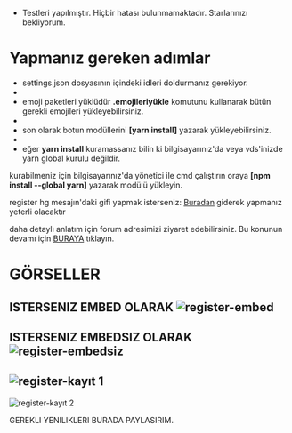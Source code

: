 - Testleri yapılmıştır. Hiçbir hatası bulunmamaktadır. Starlarınızı bekliyorum.

# Yapmanız gereken adımlar

- settings.json dosyasının içindeki idleri doldurmanız gerekiyor.
- 
- emoji paketleri yüklüdür **.emojileriyükle** komutunu kullanarak bütün gerekli emojileri yükleyebilirsiniz.
- 
- son olarak botun modüllerini **[yarn install]** yazarak yükleyebilirsiniz.
- 
- eğer **yarn install** kuramassanız bilin ki bilgisayarınız'da veya vds'inizde yarn global kurulu değildir.

kurabilmeniz için bilgisayarınız'da yönetici ile cmd çalıştırın oraya **[npm install --global yarn]** yazarak modülü yükleyin.

register hg mesajın'daki gifi yapmak isterseniz: <a href="https://auto.creavite.co/" target="_blank">Buradan</a> giderek yapmanız yeterli olacaktır

daha detaylı anlatım için forum adresimizi ziyaret edebilirsiniz. Bu konunun devamı için <a href="https://www.rageturk.com/threads/discord-v13-butonlu-public-register-botu.36/" target="_blank">BURAYA</a> tıklayın.

# GÖRSELLER

ISTERSENIZ EMBED OLARAK 
![register-embed](https://user-images.githubusercontent.com/54926946/151988363-e3c22d60-6aa4-42bd-ae12-beda2ca8ce81.png)
-
ISTERSENIZ EMBEDSIZ OLARAK 
![register-embedsiz](https://user-images.githubusercontent.com/54926946/151988455-109d1ce6-0b93-4d97-8015-05ba93276289.png)
-
![register-kayıt 1](https://user-images.githubusercontent.com/54926946/151988528-63894667-a634-43ad-a246-05d0415e69ba.png)
-
![register-kayıt 2](https://user-images.githubusercontent.com/54926946/151988552-a89a0df9-4c5e-48bb-8186-002d6f55ea6f.png)

GEREKLI YENILIKLERI BURADA PAYLASIRIM.
